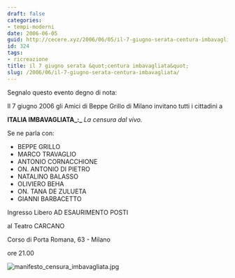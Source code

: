 ```yaml
---
draft: false
categories:
- tempi-moderni
date: 2006-06-05
guid: http://cecere.xyz/2006/06/05/il-7-giugno-serata-centura-imbavagliata/
id: 324
tags:
- ricreazione
title: il 7 giugno serata &quot;centura imbavagliata&quot;
slug: /2006/06/il-7-giugno-serata-centura-imbavagliata/
---
```


Segnalo questo evento degno di nota:

Il 7 giugno 2006 gli Amici di Beppe Grillo di Milano invitano tutti i cittadini a
  
**ITALIA IMBAVAGLIATA_:_** _La censura dal vivo._

Se ne parla con:

- BEPPE GRILLO
- MARCO TRAVAGLIO
- ANTONIO CORNACCHIONE
- ON. ANTONIO DI PIETRO
- NATALINO BALASSO
- OLIVIERO BEHA
- ON. TANA DE ZULUETA
- GIANNI BARBACETTO

Ingresso Libero AD ESAURIMENTO POSTI

al Teatro CARCANO
  
Corso di Porta Romana, 63 - Milano
  
ore 21.00

<img alt="manifesto_censura_imbavagliata.jpg" id="image323" src="http://cecere.xyz/wp-content/uploads/sites/3/2006/06/manifesto_censura_imbavagliata.jpg" />